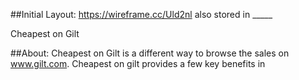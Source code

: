 ##Initial Layout:
https://wireframe.cc/Uld2nl also stored in _____

Cheapest on Gilt

##About:
Cheapest on Gilt is a different way to browse the sales on www.gilt.com. Cheapest on gilt provides a few key benefits in 
